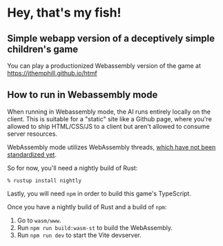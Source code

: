 # Hey, that's my fish!

## Simple webapp version of a deceptively simple children's game

You can play a productionized Webassembly version of the game at
https://jthemphill.github.io/htmf

## How to run in Webassembly mode

When running in Webassembly mode, the AI runs entirely locally on the client.
This is suitable for a "static" site like a Github page, where you're allowed to
ship HTML/CSS/JS to a client but aren't allowed to consume server resources.

WebAssembly mode utilizes WebAssembly threads,
[which have not been standardized yet](https://rustwasm.github.io/wasm-bindgen/examples/raytrace.html).

So for now, you'll need a nightly build of Rust:

```
% rustup install nightly
```

Lastly, you will need `npm` in order to build this game's TypeScript.

Once you have a nightly build of Rust and a build of `npm`:

1. Go to `wasm/www`.
2. Run `npm run build:wasm-st` to build the WebAssembly.
3. Run `npm run dev` to start the Vite devserver.

